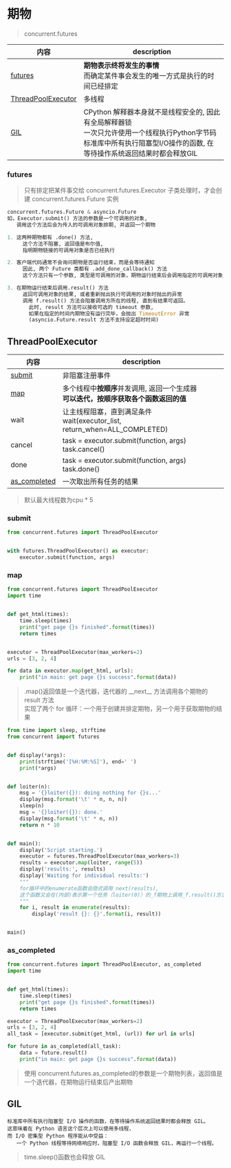# 期物

> concurrent.futures

内容|description
---|---
[futures](#futures)|**期物表示终将发生的事情**<br>而确定某件事会发生的唯一方式是执行的时间已经排定
[ThreadPoolExecutor](#ThreadPoolExecutor)|多线程
[GIL](#GIL)|CPython 解释器本身就不是线程安全的, 因此有全局解释器锁<br>一次只允许使用一个线程执行Python字节码<br>标准库中所有执行阻塞型I/O操作的函数, 在等待操作系统返回结果时都会释放GIL

### futures

> 只有排定把某件事交给 concurrent.futures.Executor 子类处理时，才会创建 concurrent.futures.Future 实例

```python
concurrent.futures.Future & asyncio.Future
如，Executor.submit() 方法的参数是一个可调用的对象,
   调用这个方法后会为传入的可调用对象排期, 并返回一个期物

1. 这两种期物都有 .done() 方法,
     这个方法不阻塞, 返回值是布尔值, 
     指明期物链接的可调用对象是否已经执行

2. 客户端代码通常不会询问期物是否运行结束，而是会等待通知
     因此, 两个 Future 类都有 .add_done_callback() 方法
     这个方法只有一个参数, 类型是可调用的对象，期物运行结束后会调用指定的可调用对象

3. 在期物运行结束后调用.result() 方法
     返回可调用对象的结果, 或者重新抛出执行可调用的对象时抛出的异常
     调用 f.result() 方法会阻塞调用方所在的线程, 直到有结果可返回。
       此时, result 方法可以接收可选的 timeout 参数,
       如果在指定的时间内期物没有运行完毕，会抛出 TimeoutError 异常
       (asyncio.Future.result 方法不支持设定超时时间)
```

## ThreadPoolExecutor
内容|description
---|---
[submit](#submit)|非阻塞注册事件
[map](#map)|多个线程中**按顺序**并发调用, 返回一个生成器<br>**可以迭代，按顺序获取各个函数返回的值**
wait|让主线程阻塞，直到满足条件<br>wait(executor\_list, return\_when=ALL_COMPLETED)
cancel|task = executor.submit(function, args)<br>task.cancel()
done|task = executor.submit(function, args)<br>task.done()
[as\_completed](#as_completed)|一次取出所有任务的结果

> 默认最大线程数为cpu * 5

### submit
```python
from concurrent.futures import ThreadPoolExecutor


with futures.ThreadPoolExecutor() as executor:
    executor.submit(function, args)

```

### map
```python
from concurrent.futures import ThreadPoolExecutor
import time


def get_html(times):
    time.sleep(times)
    print("get page {}s finished".format(times))
    return times


executor = ThreadPoolExecutor(max_workers=2)
urls = [3, 2, 4]

for data in executor.map(get_html, urls):
    print("in main: get page {}s success".format(data))
```

> .map()返回值是一个迭代器，迭代器的 \_\_next\_\_ 方法调用各个期物的 result 方法   
实现了两个 for 循环：一个用于创建并排定期物，另一个用于获取期物的结果

```python
from time import sleep, strftime
from concurrent import futures


def display(*args):
    print(strftime('[%H:%M:%S]'), end=' ')
    print(*args)


def loiter(n):
    msg = '{}loiter({}): doing nothing for {}s...'
    display(msg.format('\t' * n, n, n))
    sleep(n)
    msg = '{}loiter({}): done.'
    display(msg.format('\t' * n, n))
    return n * 10


def main():
    display('Script starting.')
    executor = futures.ThreadPoolExecutor(max_workers=3)
    results = executor.map(loiter, range(5))
    display('results:', results)
    display('Waiting for individual results:')
    """
    for循环中的enumerate函数会隐式调用 next(results),
    这个函数又会在(内部)表示第一个任务（loiter(0)）的_f期物上调用_f.result()方法
    """
    for i, result in enumerate(results):
        display('result {}: {}'.format(i, result))


main()
```

### as_completed
```python
from concurrent.futures import ThreadPoolExecutor, as_completed
import time


def get_html(times):
    time.sleep(times)
    print("get page {}s finished".format(times))
    return times

executor = ThreadPoolExecutor(max_workers=2)
urls = [3, 2, 4] 
all_task = [executor.submit(get_html, (url)) for url in urls]

for future in as_completed(all_task):
    data = future.result()
    print("in main: get page {}s success".format(data))
```

> 使用 concurrent.futures.as_completed的参数是一个期物列表，返回值是一个迭代器，在期物运行结束后产出期物

## GIL
```
标准库中所有执行阻塞型 I/O 操作的函数，在等待操作系统返回结果时都会释放 GIL。
这意味着在 Python 语言这个层次上可以使用多线程，
而 I/O 密集型 Python 程序能从中受益：
   一个 Python 线程等待网络响应时，阻塞型 I/O 函数会释放 GIL，再运行一个线程。
```

> time.sleep()函数也会释放 GIL